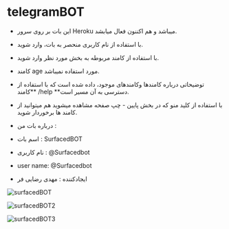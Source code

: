 # telegramBOT
-  این بات بر روی سرور Heroku میباشد و هم اکننون فعال میابشد. <bn>
-  با استفاده از نام کاربری منحصر به بات، وارد شوید.
- با استفاده از کامند مربوطه به بخش مورد نظر وارد شوید.
- کامند age مورد استفاده نمیباشد.
- توضیحاتی درباره کامندها وکامندهای موجود، داده شده است که با استفاده از کامند** /help **دسترسی به آن مسیر است.
- با استفاده از کلید منو که در بخش پایین - چپ صفحه مشاهده میشوید هم میتوانید از کامند ها برخوردار شوید.

- درباره بات من :
- اسم بات : SurfacedBOT
- نام کاربری : @Surfacedbot
- user name: @Surfacedbot
- ایجادکننده : مهدی رضایی فر

![surfacedBOT](https://user-images.githubusercontent.com/100312928/168509293-1a3cf5d8-6a88-4549-ad50-6169ac8f304e.png)

![surfacedBOT2](https://user-images.githubusercontent.com/100312928/168509311-d1b87790-2aa3-4194-828b-0d40c46f4220.png)

![surfacedBOT3](https://user-images.githubusercontent.com/100312928/168509331-270a4ffc-6e87-43d9-b61f-115e5cf3e552.png)

